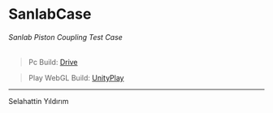 # SanlabCase
 
######  Sanlab Piston Coupling Test Case

>  Pc Build: [Drive](https://drive.google.com/file/d/1891c2a1teqlap8GuAGL91pCGpru3vRIQ/view?usp=sharing)
 
>  Play WebGL Build: [UnityPlay](https://play.unity.com/mg/other/sanlab-test-case)
 

------------


 Selahattin Yıldırım
